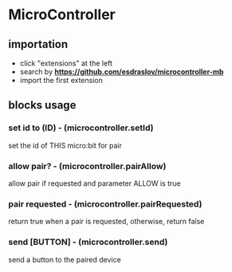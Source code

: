 # MicroController

## importation

* click "extensions" at the left
* search by **https://github.com/esdraslov/microcontroller-mb**
* import the first extension

## blocks usage

### set id to (ID) - (microcontroller.setId)

set the id of THIS micro:bit for pair

### allow pair? <ALLOW> - (microcontroller.pairAllow)

allow pair if requested and parameter ALLOW is true

### pair requested - (microcontroller.pairRequested)

return true when a pair is requested, otherwise, return false

### send [BUTTON] - (microcontroller.send)

send a button to the paired device
